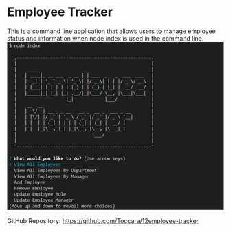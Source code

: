 # Employee Tracker

This is a command line application that allows users to manage employee status and information when node index is used in the command line.![1610146365277.jpeg](./1610146365277.jpeg)

GitHub Repository: https://github.com/Toccara/12employee-tracker
